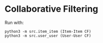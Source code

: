 # Collaborative Filtering
Run with:
```shell
python3 -m src.item_item (Item-Item CF)
python3 -m src.user_user (User-User CF)
```